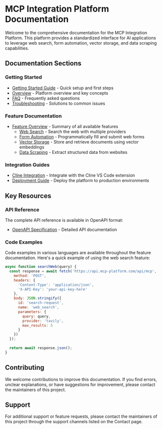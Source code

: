 # MCP Integration Platform Documentation

Welcome to the comprehensive documentation for the MCP Integration Platform. This platform provides a standardized interface for AI applications to leverage web search, form automation, vector storage, and data scraping capabilities.

## Documentation Sections

### Getting Started

- [Getting Started Guide](getting-started.md) - Quick setup and first steps
- [Overview](../README.md) - Platform overview and key concepts
- [FAQ](faq.md) - Frequently asked questions
- [Troubleshooting](troubleshooting.md) - Solutions to common issues

### Feature Documentation

- [Feature Overview](features/index.md) - Summary of all available features
  - [Web Search](features/web-search.md) - Search the web with multiple providers
  - [Form Automation](features/form-automation.md) - Programmatically fill and submit web forms
  - [Vector Storage](features/vector-storage.md) - Store and retrieve documents using vector embeddings
  - [Data Scraping](features/data-scraping.md) - Extract structured data from websites

### Integration Guides

- [Cline Integration](../CLINE_INTEGRATION.md) - Integrate with the Cline VS Code extension
- [Deployment Guide](../DEPLOYMENT.md) - Deploy the platform to production environments

## Key Resources

### API Reference

The complete API reference is available in OpenAPI format:

- [OpenAPI Specification](../api-docs.yaml) - Detailed API documentation

### Code Examples

Code examples in various languages are available throughout the feature documentation. Here's a quick example of using the web search feature:

```javascript
async function searchWeb(query) {
  const response = await fetch('https://api.mcp-platform.com/api/mcp', {
    method: 'POST',
    headers: {
      'Content-Type': 'application/json',
      'X-API-Key': 'your-api-key-here'
    },
    body: JSON.stringify({
      id: 'search-request',
      name: 'web_search',
      parameters: {
        query: query,
        provider: 'tavily',
        max_results: 5
      }
    })
  });
  
  return await response.json();
}
```

## Contributing

We welcome contributions to improve this documentation. If you find errors, unclear explanations, or have suggestions for improvement, please contact the maintainers of this project.

## Support

For additional support or feature requests, please contact the maintainers of this project through the support channels listed on the Contact page.
